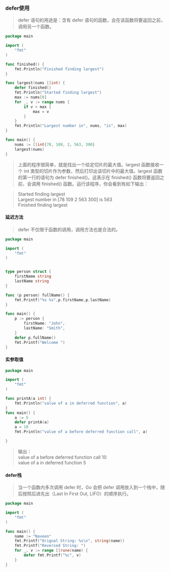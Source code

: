 ### defer使用

> defer 语句的用途是：含有 defer 语句的函数，会在该函数将要返回之前，调用另一个函数。

```go
package main

import (  
    "fmt"
)

func finished() {  
    fmt.Println("Finished finding largest")
}

func largest(nums []int) {  
    defer finished()
    fmt.Println("Started finding largest")
    max := nums[0]
    for _, v := range nums {
        if v > max {
            max = v
        }
    }
    fmt.Println("Largest number in", nums, "is", max)
}

func main() {  
    nums := []int{78, 109, 2, 563, 300}
    largest(nums)
}
```

> 上面的程序很简单，就是找出一个给定切片的最大值。largest 函数接收一个 int 类型的切片作为参数，然后打印出该切片中的最大值。largest 函数的第一行的语句为 defer finished()。这表示在 finished() 函数将要返回之前，会调用 finished() 函数。运行该程序，你会看到有如下输出：

> Started finding largest<br/>
> Largest number in [78 109 2 563 300] is 563  <br/>
> Finished finding largest<br/>


#### 延迟方法

> defer 不仅限于函数的调用，调用方法也是合法的。

```go
package main

import (  
    "fmt"
)


type person struct {  
    firstName string
    lastName string
}

func (p person) fullName() {  
    fmt.Printf("%s %s",p.firstName,p.lastName)
}

func main() {  
    p := person {
        firstName: "John",
        lastName: "Smith",
    }
    defer p.fullName()
    fmt.Printf("Welcome ")  
}
```

#### 实参取值

```go
package main

import (  
    "fmt"
)

func printA(a int) {  
    fmt.Println("value of a in deferred function", a)
}
func main() {  
    a := 5
    defer printA(a)
    a = 10
    fmt.Println("value of a before deferred function call", a)

}
```

> 输出：<br/>
> value of a before deferred function call 10  <br/>
> value of a in deferred function 5<br/>

#### defer栈

> 当一个函数内多次调用 defer 时，Go 会把 defer 调用放入到一个栈中，随后按照后进先出（Last In First Out, LIFO）的顺序执行。


```go
package main

import (  
    "fmt"
)

func main() {  
    name := "Naveen"
    fmt.Printf("Orignal String: %s\n", string(name))
    fmt.Printf("Reversed String: ")
    for _, v := range []rune(name) {
        defer fmt.Printf("%c", v)
    }
}
```